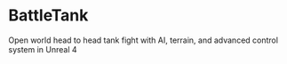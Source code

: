 # BattleTank
Open world head to head tank fight with AI, terrain, and advanced control system in Unreal 4
